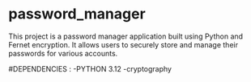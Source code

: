 # password_manager


This project is a password manager application built using Python and Fernet encryption. 
It allows users to securely store and manage their passwords for various accounts.

#DEPENDENCIES :
  -PYTHON 3.12
  -cryptography
